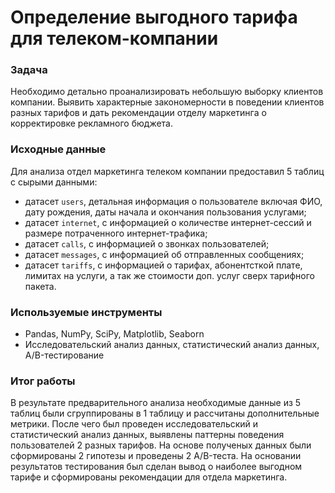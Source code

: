 # Определение выгодного тарифа для телеком-компании

### Задача
Необходимо детально проанализировать небольшую выборку клиентов компании. Выявить характерные закономерности в поведении клиентов разных тарифов и дать рекомендации отделу маркетинга о корректировке рекламного бюджета.

### Исходные данные
Для анализа отдел маркетинга телеком компании предоставил 5 таблиц с сырыми данными:
- датасет `users`, детальная информация о пользователе включая ФИО, дату рождения, даты начала и окончания пользования услугами;
- датасет `internet`, с информацией о количестве интернет-сессий и размере потраченного интернет-трафика;
- датасет `calls`, с информацией о звонках пользователей;
- датасет `messages`, с информацией об отправленных сообщениях;
- датасет `tariffs`, с информацией о тарифах, абонентсткой плате, лимитах на услуги, а так же стоимости доп. услуг сверх тарифного пакета.

### Используемые инструменты
- Pandas, NumPy, SciPy, Matplotlib, Seaborn
- Исследовательский анализ данных, статистический анализ данных, A/B-тестирование

### Итог работы
В результате предварительного анализа необходимые данные из 5 таблиц были сгруппированы в 1 таблицу и рассчитаны дополнительные метрики. После чего был проведен исследовательский и статистический анализ данных, выявлены паттерны поведения пользователей 2 разных тарифов. На основе полученых данных были сформированы 2 гипотезы и проведены 2 A/B-теста. На основании результатов тестирования был сделан вывод о наиболее выгодном тарифе и сформированы рекомендации для отдела маркетинга.
